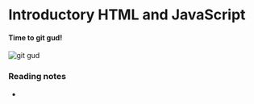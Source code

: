 # Introductory HTML and JavaScript

#### Time to git gud!
![git gud](gitgud.jpg)

### Reading notes
- 